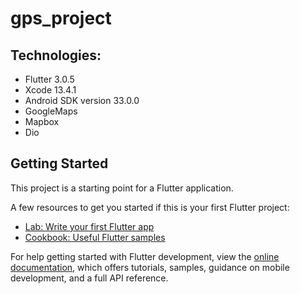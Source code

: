# gps_project

## Technologies:
- Flutter 3.0.5
- Xcode 13.4.1
- Android SDK version 33.0.0
- GoogleMaps
- Mapbox
- Dio

## Getting Started

This project is a starting point for a Flutter application.

A few resources to get you started if this is your first Flutter project:

- [Lab: Write your first Flutter app](https://docs.flutter.dev/get-started/codelab)
- [Cookbook: Useful Flutter samples](https://docs.flutter.dev/cookbook)

For help getting started with Flutter development, view the
[online documentation](https://docs.flutter.dev/), which offers tutorials,
samples, guidance on mobile development, and a full API reference.
